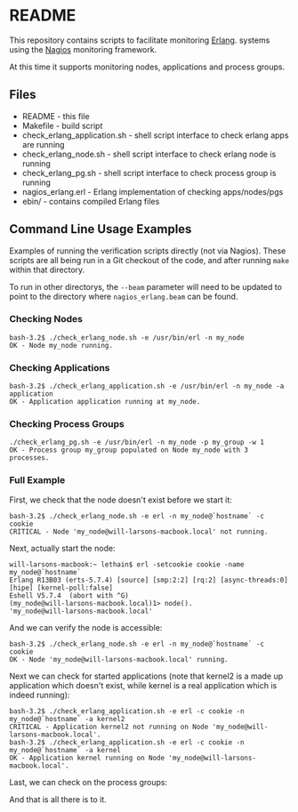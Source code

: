 # README

This repository contains scripts to facilitate monitoring [Erlang][erlang].
systems using the [Nagios][nagios] monitoring framework.

At this time it supports monitoring nodes, applications and process groups.

[erlang]: http://ftp.sunet.se/pub/lang/erlang/ "Erlang Programming Language"
[nagios]: http://www.nagios.org/ "Nagios Monitoring Software"

## Files

* README                      - this file
* Makefile                    - build script
* check_erlang_application.sh - shell script interface to check erlang apps are running
* check_erlang_node.sh        - shell script interface to check erlang node is running
* check_erlang_pg.sh          - shell script interface to check process group is running
* nagios_erlang.erl           - Erlang implementation of checking apps/nodes/pgs
* ebin/                       - contains compiled Erlang files

## Command Line Usage Examples

Examples of running the verification scripts directly (not via Nagios).
These scripts are all being run in a Git checkout of the code, and after
running ``make`` within that directory.

To run in other directorys, the ``--beam`` parameter will need to be updated
to point to the directory where ``nagios_erlang.beam`` can be found.

### Checking Nodes

    bash-3.2$ ./check_erlang_node.sh -e /usr/bin/erl -n my_node
    OK - Node my_node running.

### Checking Applications

    bash-3.2$ ./check_erlang_application.sh -e /usr/bin/erl -n my_node -a application
    OK - Application application running at my_node.

### Checking Process Groups

    ./check_erlang_pg.sh -e /usr/bin/erl -n my_node -p my_group -w 1
    OK - Process group my_group populated on Node my_node with 3 processes.

### Full Example

First, we check that the node doesn't exist before we start it:

    bash-3.2$ ./check_erlang_node.sh -e erl -n my_node@`hostname` -c cookie
    CRITICAL - Node 'my_node@will-larsons-macbook.local' not running.

Next, actually start the node:

    will-larsons-macbook:~ lethain$ erl -setcookie cookie -name my_node@`hostname`
    Erlang R13B03 (erts-5.7.4) [source] [smp:2:2] [rq:2] [async-threads:0] [hipe] [kernel-poll:false]
    Eshell V5.7.4  (abort with ^G)
    (my_node@will-larsons-macbook.local)1> node().
    'my_node@will-larsons-macbook.local'

And we can verify the node is accessible:

    bash-3.2$ ./check_erlang_node.sh -e erl -n my_node@`hostname` -c cookie
    OK - Node 'my_node@will-larsons-macbook.local' running.

Next we can check for started applications (note that kernel2 is a made up
application which doesn't exist, while kernel is a real application which
is indeed running):

    bash-3.2$ ./check_erlang_application.sh -e erl -c cookie -n my_node@`hostname` -a kernel2
    CRITICAL - Application kernel2 not running on Node 'my_node@will-larsons-macbook.local'.
    bash-3.2$ ./check_erlang_application.sh -e erl -c cookie -n my_node@`hostname` -a kernel
    OK - Application kernel running on Node 'my_node@will-larsons-macbook.local'.

Last, we can check on the process groups:


And that is all there is to it.
